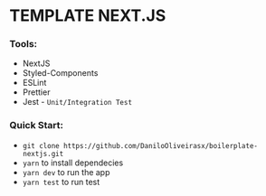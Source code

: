 # TEMPLATE NEXT.JS

### Tools:
 - NextJS
 - Styled-Components
 - ESLint
 - Prettier
 - Jest - `Unit/Integration Test`

### Quick Start:
 - `git clone https://github.com/DaniloOliveirasx/boilerplate-nextjs.git`
 - `yarn` to install dependecies
 - `yarn dev` to run the app
 - `yarn test` to run test
